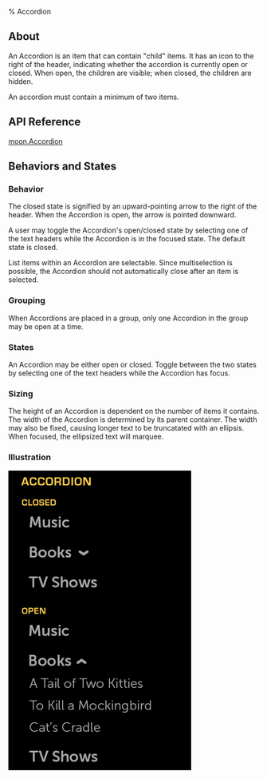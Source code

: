 ﻿% Accordion

## About

An Accordion is an item that can contain "child" items.  It has an icon to the
right of the header, indicating whether the accordion is currently open or
closed.  When open, the children are visible; when closed, the children are
hidden.

An accordion must contain a minimum of two items.

## API Reference

[moon.Accordion]($api/#/kind/moon.Accordion)

## Behaviors and States

### Behavior

The closed state is signified by an upward-pointing arrow to the right of the
header.  When the Accordion is open, the arrow is pointed downward.

A user may toggle the Accordion's open/closed state by selecting one of the text
headers while the Accordion is in the focused state.  The default state is
closed.

List items within an Accordion are selectable.  Since multiselection is
possible, the Accordion should not automatically close after an item is
selected.

### Grouping

When Accordions are placed in a group, only one Accordion in the group may be
open at a time.

### States

An Accordion may be either open or closed.  Toggle between the two states by
selecting one of the text headers while the Accordion has focus.

### Sizing

The height of an Accordion is dependent on the number of items it contains.  The
width of the Accordion is determined by its parent container.  The width may
also be fixed, causing longer text to be truncatated with an ellipsis.  When
focused, the ellipsized text will marquee.

### Illustration

![](../../assets/dg-controls-accordion.png)

